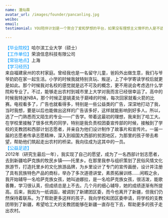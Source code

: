 ```yaml
---
name: 潘灿霖
avatar_url: /images/founder/pancanling.jpg
weibo:
email:
testimonial: YOU陪伴计划是一个聚合了爱和梦想的平台，如果没有理想主义情怀的人是不适合参加YOU陪伴计划的。每一个在坚持梦想道路上的人都是有着足够的自我驱动力的，如果没有信念和坚持，理想怎么会实现呢？

---
```


  <font color=#0099ff>【毕业院校】</font>哈尔滨工业大学（硕士）  
  <font color=#0099ff>【工作单位】</font>荣浪信息科技有限公司  
  <font color=#0099ff>【常驻地点】</font>上海  
  <font color=#0099ff>【学习经历】</font>  
来自福建泉州的农村家庭。曾经我也是一名留守儿童，爸妈外出做生意，我们与爷爷奶奶在家一起生活。小学的时候我就特别贪玩、叛逆，上了中学寄读学校后就更是如此。那个时候我对名校的感觉就是远不可及的概念，更不用说会考虑选什么学院和专业了。不过，能够走出农村到城市里上大学对我而言已经很幸运了。高中的时候我特迷NBA，那个时候正是姚麦处于巅峰的时候，每次回家就看火箭的比赛。电视看多了，广告也就看得多，特别是一些公益类的广告，深深地打动了我，当时我想，要是以后也能做出这样的广告该多好，这样就能影响到好多人。所以，选了一门熟悉而又陌生的专业——广告学。带着这最初的理想，我来到了哈工大。在学校里接触了很多优秀的同学，特别是我负责校团委宣传部的时候，接触到了学校的支教团和西部计划志愿者，并亲自为他们设计制作了故事片和宣传片。一届一届的志愿者传承志愿精神，深入到祖国大西部的贫困地区，为那里的孩子带去希望，帮助他们筑起走出农村的桥梁。我向往成为这其中的一员。   
  <font color=#0099ff>【公益足迹】</font>   
2012年（研究生最后一年），我实现了自己的愿望，成为了一名西部计划志愿者，去到新疆哈萨克族的牧民乡镇——托里乡。在那里我参与组织策划了民俗风情文化旅游节，打造托里乡的文化旅游品牌，为乡里设计了专门的宣传画册，设计并注册了具有民族特色产品的商标，举办了多次道德讲堂，素质拓展训练……闲暇之余，我开始辅导一名哈萨克族女孩，她叫迪娜拉，是一名哈萨克族女孩，很活泼，能歌善舞，学习很认真，但成绩总是上不去。几个月的细心辅导，她的成绩逐渐有所提高。后来，我因为一纸调函，被调到了新建团区委，而今也离开了新疆，但我们仍然保持着联系。为了帮助更多这样的孩子，我向学校和团区委申请，将学校的支教团带到了新疆，希望哈工大的支教团能够在新疆一直存在下去，帮助更多的孩子走出农村。  